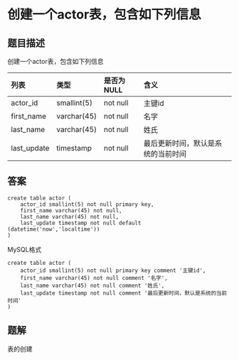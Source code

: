 <!--
 * @Author: your name
 * @Date: 2020-09-21 17:24:24
 * @LastEditTime: 2020-09-29 10:25:18
 * @LastEditors: your name
 * @Description: In User Settings Edit
 * @FilePath: \database-sql-combat\33.创建一个actor表.md
-->
# 创建一个actor表，包含如下列信息

## 题目描述

创建一个actor表，包含如下列信息

| 列表        | 类型        | 是否为NULL | 含义                               |
| :---------- | :---------- | :--------- | :--------------------------------- |
| actor_id    | smallint(5) | not null   | 主键id                             |
| first_name  | varchar(45) | not null   | 名字                               |
| last_name   | varchar(45) | not null   | 姓氏                               |
| last_update | timestamp   | not null   | 最后更新时间，默认是系统的当前时间 |

## 答案

``` mysql
create table actor (
    actor_id smallint(5) not null primary key,
    first_name varchar(45) not null,
    last_name varchar(45) not null,
    last_update timestamp not null default (datetime('now','localtime'))
)
```

MySQL格式

``` mysql
create table actor (
    actor_id smallint(5) not null primary key comment '主键id',
    first_name varchar(45) not null comment '名字',
    last_name varchar(45) not null comment '姓氏',
    last_update timestamp not null comment '最后更新时间，默认是系统的当前时间'
)
```

## 题解

表的创建
